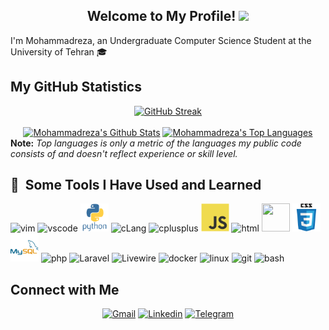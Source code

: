 <h2 align="center">
    Welcome to My Profile! 
    <img src="https://media.giphy.com/media/hvRJCLFzcasrR4ia7z/giphy.gif" width="28">
</h2>


I'm Mohammadreza, an Undergraduate Computer Science Student at the University of Tehran 🎓

<h2> My GitHub Statistics </h2>

<div align="center">
  <a href="https://git.io/streak-stats"><img src="https://streak-stats.demolab.com?user=mrmotabar&theme=github-dark-dimmed" alt="GitHub Streak" /></a>
</div>
<div align="center">
  <br/>
    <a href="https://github.com/anuraghazra/github-readme-stats"><img alt="Mohammadreza's Github Stats" src="https://github-readme-stats.vercel.app/api?username=mrmotabar&show_icons=true&count_private=true&theme=github_dark_dimmed" height="192px"/></a>
    <a href="https://github.com/anuraghazra/github-readme-stats"><img alt="Mohammadreza's Top Languages" src="https://github-readme-stats.vercel.app/api/top-langs/?username=mrmotabar&langs_count=8&layout=compact&theme=github_dark_dimmed" height="192px"/></a>
  <br/>
</div>
<b>Note:</b> <em>Top languages is only a metric of the languages my public code consists of and doesn't reflect experience or skill level.</em>

<h2> 🚀 &nbsp;Some Tools I Have Used and Learned</h2>
<p align="left">
    <img src="https://cdn.jsdelivr.net/gh/devicons/devicon@latest/icons/vim/vim-original.svg" alt="vim" width="45" height="45"/>
    <img src="https://cdn.jsdelivr.net/gh/devicons/devicon/icons/vscode/vscode-original.svg" alt="vscode" width="45" height="45"/>
    <img src="https://raw.githubusercontent.com/devicons/devicon/master/icons/python/python-original-wordmark.svg" alt="python" width="45" height="45"/>
    <img src="https://cdn.jsdelivr.net/gh/devicons/devicon/icons/c/c-original.svg" alt="cLang" width="45" height="45"/>
    <img src="https://cdn.jsdelivr.net/gh/devicons/devicon/icons/cplusplus/cplusplus-original.svg" alt="cplusplus" width="45" height="45"/>
    <img src="https://raw.githubusercontent.com/devicons/devicon/master/icons/javascript/javascript-original.svg" alt="javascript" width="45" height="45" />
    <img src="https://cdn.jsdelivr.net/gh/devicons/devicon/icons/html5/html5-original.svg" alt="html" width="45" height="45"/>
    <img src="https://cdn.jsdelivr.net/gh/devicons/devicon@latest/icons/bootstrap/bootstrap-original-wordmark.svg" width="45" height="45" />
    <img src="https://raw.githubusercontent.com/devicons/devicon/master/icons/css3/css3-original-wordmark.svg" alt="css3" width="45" height="45" />
    <img src="https://raw.githubusercontent.com/devicons/devicon/master/icons/mysql/mysql-original-wordmark.svg" alt="mysql" width="45" height="45" />
    <img src="https://cdn.jsdelivr.net/gh/devicons/devicon/icons/php/php-original.svg" alt="php" width="45" height="45"/>
    <img src="https://cdn.jsdelivr.net/gh/devicons/devicon@latest/icons/laravel/laravel-original-wordmark.svg" alt="Laravel" width="50" height="50"/>
    <img src="https://cdn.jsdelivr.net/gh/devicons/devicon@latest/icons/livewire/livewire-original-wordmark.svg" alt="Livewire" width="45" height="45"/>
    <img src="https://cdn.jsdelivr.net/gh/devicons/devicon@latest/icons/docker/docker-plain-wordmark.svg" alt="docker" width="45" height="45"/>
    <img src="https://cdn.jsdelivr.net/gh/devicons/devicon/icons/linux/linux-original.svg" alt="linux" width="45" height="45"/>       
    <img src="https://cdn.jsdelivr.net/gh/devicons/devicon/icons/git/git-original.svg" alt="git" width="45" height="45"/>
    <img src="https://cdn.jsdelivr.net/gh/devicons/devicon/icons/bash/bash-original.svg" alt="bash" width="45" height="45"/>
</p>



<h2> Connect with Me </h2>

<p align="center">
  <a href="mailto:mohammadrezamotabar@gmail.com"><img alt="Gmail" title="Gmail" src="https://img.shields.io/badge/Gmail-D14836?style=for-the-badge&logo=gmail&logoColor=white"/></a>
  <a href="https://www.linkedin.com/in/mrmotabar"><img alt="Linkedin" title="LinkedIn" src="https://img.shields.io/badge/LinkedIn-0077B5?style=for-the-badge&logo=linkedin&logoColor=white"/></a>
  <a href="https://t.me/mrmotabar"><img alt="Telegram" title="Telegram" src="https://img.shields.io/badge/Telegram-2CA5E0?style=for-the-badge&logo=telegram&logoColor=white"/></a>
</p>
